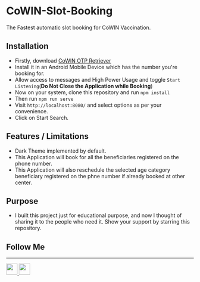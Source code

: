 # CoWIN-Slot-Booking
The Fastest automatic slot booking for CoWIN Vaccination.

## Installation

* Firstly, download [CoWIN OTP Retriever](https://vaccine.vcrewsys.net/storage/CoWIN-OTP-Receiver.apk)
* Install it in an Android Mobile Device which has the number you're
  booking for.
* Allow access to messages and High Power Usage and
  toggle `Start Listening`(<b>Do Not Close the Application while
  Booking</b>)
* Now on your system, clone this repository and run `npm install` 
* Then run `npm run serve`
* Visit `http://localhost:8080/` and select options as
  per your convenience.
* Click on Start Search.

## Features / Limitations

* Dark Theme implemented by default.
* This Application will book for all the beneficiaries registered on the phone number.
* This Application will also reschedule the selected age category beneficiary registered on the phne number
  if already booked at other center.
  
## Purpose

* I built this project just for educational purpose, and now I thought of sharing
it to the people who need it. Show your support by starring this repository.

## Follow Me
<hr />
<p>
<a href="https://www.linkedin.com/in/yash-govekar-13856617b" rel="nofollow">
<img src="https://image.flaticon.com/icons/png/512/174/174857.png" width="30" data-canonical-src="https://bhattbhavesh91.github.io/assets/images/lnkdn.png" style="max-width:100%;">
</a>
<a href="https://github.com/YashGovekar">
<img src="https://image.flaticon.com/icons/png/512/25/25231.png" width="30" data-canonical-src="https://bhattbhavesh91.github.io/assets/images/gthb.png" style="max-width:100%;">
</a>
</p>
  
  

